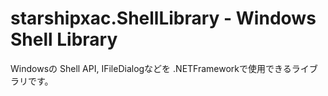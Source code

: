 ﻿# starshipxac.ShellLibrary - Windows Shell Library
Windowsの Shell API, IFileDialogなどを .NETFrameworkで使用できるライブラリです。

